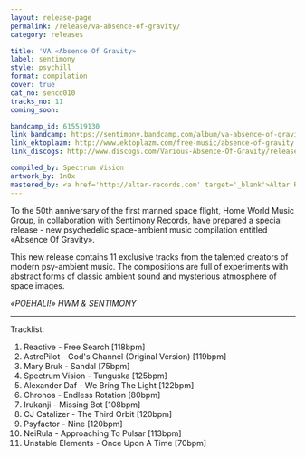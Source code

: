```yaml
---
layout: release-page
permalink: /release/va-absence-of-gravity/
category: releases

title: 'VA «Absence Of Gravity»'
label: sentimony
style: psychill
format: compilation
cover: true
cat_no: sencd010
tracks_no: 11
coming_soon: 

bandcamp_id: 615519130
link_bandcamp: https://sentimony.bandcamp.com/album/va-absence-of-gravity
link_ektoplazm: http://www.ektoplazm.com/free-music/absence-of-gravity
link_discogs: http://www.discogs.com/Various-Absence-Of-Gravity/release/2820972

compiled_by: Spectrum Vision
artwork_by: 1n0x
mastered_by: <a href='http://altar-records.com' target='_blank'>Altar Records Studio</a>
---
```


To the 50th anniversary of the first manned space flight, Home World Music Group, in collaboration with Sentimony Records, have prepared a special release - new psychedelic space-ambient music compilation entitled «Absence Of Gravity».

This new release contains 11 exclusive tracks from the talented creators of modern psy-ambient music. The compositions are full of experiments with abstract forms of classic ambient sound and mysterious atmosphere of space images.

_«POEHALI!» HWM & SENTIMONY_

---
Tracklist:

01. Reactive - Free Search [118bpm]
02. AstroPilot - God's Channel (Original Version) [119bpm]
03. Mary Bruk - Sandal [75bpm]
04. Spectrum Vision - Tunguska [125bpm]
05. Alexander Daf - We Bring The Light [122bpm]
06. Chronos - Endless Rotation [80bpm]
07. Irukanji - Missing Bot [108bpm]
08. CJ Catalizer - The Third Orbit [120bpm]
09. Psyfactor - Nine [120bpm]
10. NeiRula - Approaching To Pulsar [113bpm]
11. Unstable Elements - Once Upon A Time [70bpm]
